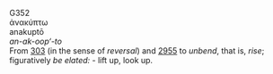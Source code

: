 <body>
  <p>G352<br>  ἀνακύπτω  <br> anakuptō  <br><i>an-ak-oop‘-to </i><br>From <a href="g0303.htm">303</a> (in the sense of <i>reversal</i>) and <a href="g2955.htm">2955</a>  to <i>unbend</i>, that is, <i>rise</i>; figuratively <i>be</i> <i>elated:</i> - lift up, look up.<br></p>
 </body>